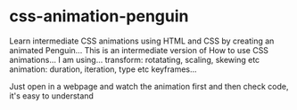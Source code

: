# css-animation-penguin
Learn intermediate CSS animations using HTML and CSS by creating an animated Penguin...
This is an intermediate version of How to use CSS animations...
I am using...
transform: rotatating, scaling, skewing etc
animation: duration, iteration, type etc
keyframes...

Just open in a webpage and watch the animation first and then check code, it's easy to understand
